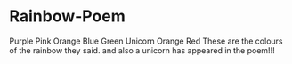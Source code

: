 # Rainbow-Poem
Purple
Pink
Orange
Blue
Green
Unicorn
Orange
Red
These are the colours of the rainbow they said.
and also a unicorn has appeared in the poem!!!
